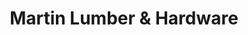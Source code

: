 ---
title: "Martin Lumber & Hardware"
url: /everett/martin-lumber-und-hardware/
shop: Eisenwaren
---